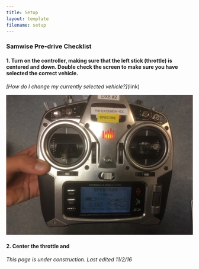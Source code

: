 ```yaml
---
title: Setup
layout: template
filename: setup 
--- 
```


### Samwise Pre-drive Checklist

#### 1. Turn on the controller, making sure that the left stick (throttle) is centered and down. Double check the screen to make sure you have selected the correct vehicle.
*[How do I change my currently selected vehicle?]*(link)

![Trans1](images/Transmitter1.JPG)

#### 2. Center the throttle and 

*This page is under construction. Last edited 11/2/16*
